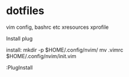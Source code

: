 # dotfiles
vim config, bashrc etc
xresources
xprofile

Install plug

install:
mkdir -p $HOME/.config/nvim/
mv .vimrc $HOME/.config/nvim/init.vim

:PlugInstall
